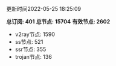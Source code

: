 更新时间2022-05-25 18:25:09

**总订阅: 401**
**总节点: 15704**
**有效节点: 2602**
- v2ray节点: 1590
- ss节点: 521
- ssr节点: 355
- trojan节点: 136
